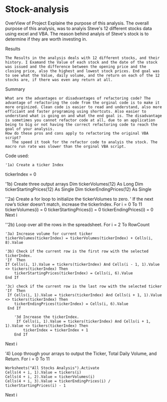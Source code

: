 # Stock-analysis
OverView of Project Explaine the purpose of this analysis. 
    The overall purpose of this analysis, was to analyis Steve's 12 different stocks data using excel and VBA. The reason behind analyis of Steve's stock is to determine if they are worth investing in. 
    
Results

    The Results in the analysis deals with 12 different stocks, and their history. I Examand the Value of each stock and the date of the stock was issued and the difference between the opening price and the closing price, also the highest and lowest stock prices. End goal was to see what the Value, daily volume, and the return on each of the 12 stocks are, if there was even any return at all.  
    
    
Summary 

    What are the advantages or disadvantages of refactoring code? The advantage of refactoring the code from the orginal code is to make it more orginized. Clean code is easier to read and understand, also more efficiant and faster programing using shortcuts. Also easier to understand what is going on and what the end goal is. The disadvantage is sometimes you cannot refactor code at all, due to an application being to big or not having the correct refactoring code to reach the goal of your analysis.
    How do these pros and cons apply to refactoring the original VBA script?
       The speed it took for the refactor code to analyis the stock. The macro run rate was slower than the orginal VBA script.
        
Code used:

    '1a) Create a ticker Index
tickerIndex = 0

'1b) Create three output arrays
Dim tickerVolumes(12) As Long
Dim tickerStartingPrices(12) As Single
Dim tickerEndingPrices(12) As Single

''2a) Create a for loop to initialize the tickerVolumes to zero.
' If the next row’s ticker doesn’t match, increase the tickerIndex.
For i = 0 To 11
    tickerVolumes(i) = 0
    tickerStartingPrices(i) = 0
    tickerEndingPrices(i) = 0
Next i

''2b) Loop over all the rows in the spreadsheet.
For i = 2 To RowCount

    '3a) Increase volume for current ticker
    tickerVolumes(tickerIndex) = tickerVolumes(tickerIndex) + Cells(i, 8).Value
    
    '3b) Check if the current row is the first row with the selected tickerIndex.
    'If  Then
    If Cells(i, 1).Value = tickers(tickerIndex) And Cells(i - 1, 1).Value <> tickers(tickerIndex) Then
        tickerStartingPrices(tickerIndex) = Cells(i, 6).Value
    End If
    
    '3c) check if the current row is the last row with the selected ticker
    'If  Then
     If Cells(i, 1).Value = tickers(tickerIndex) And Cells(i + 1, 1).Value <> tickers(tickerIndex) Then
        tickerEndingPrices(tickerIndex) = Cells(i, 6).Value
     End If

        '3d Increase the tickerIndex.
         If Cells(i, 1).Value = tickers(tickerIndex) And Cells(i + 1, 1).Value <> tickers(tickerIndex) Then
            tickerIndex = tickerIndex + 1
        End If

Next i

'4) Loop through your arrays to output the Ticker, Total Daily Volume, and Return.
For i = 0 To 11
    
    Worksheets("All Stocks Analysis").Activate
    Cells(4 + i, 1).Value = tickers(i)
    Cells(4 + i, 2).Value = tickerVolumes(i)
    Cells(4 + i, 3).Value = tickerEndingPrices(i) / tickerStartingPrices(i) - 1
    
Next i

   
